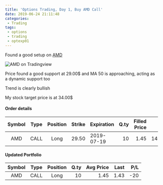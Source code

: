 ```yaml
---
title: 'Options Trading, Day 1, Buy AMD Call'
date: 2019-06-24 21:11:48
categories:
 - Trading
tags:
 - options
 - trading
 - optexp01
---
```


Found a good setup on [AMD](https://www.tradingview.com/symbols/NASDAQ-AMD/)

![AMD on Tradingview](https://www.tradingview.com/x/TpfSgZs7/)

Price found a good support at 29.00$ and MA 50 is approaching, acting as a dynamic support too

Trend is clearly bullish

My stock target price is at 34.00$

#### Order details

[//]: # (use https://www.tablesgenerator.com/markdown_tables for creating tables)

| Symbol | Type | Position | Strike | Expiration | Q.ty | Filled Price |      Cost | Commissions | Status |
|:------:|:----:|:--------:|-------:|------------|-----:|-------------:|----------:|------------:|--------|
| AMD    | CALL |   Long   |  29.50 | 2019-07-19 |   10 |         1.45 |   1450.00 |          10 | Filled |


#### Updated Portfolio

|      Symbol     | Type | Position | Q.ty | Avg Price | Last    | P/L  |
|:---------------:|:----:|:--------:|-----:|----------:|--------:|-----:|
| AMD             | CALL | Long     |   10 |      1.45 | 1.43    | -20  |
